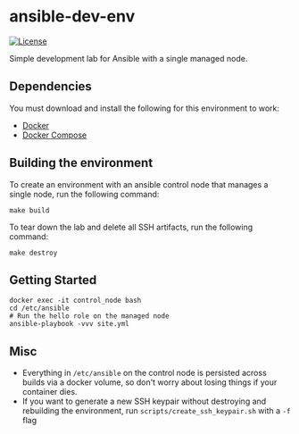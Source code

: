 # ansible-dev-env
[![License](http://img.shields.io/:license-mit-blue.svg)](https://github.com/l50/ansible_dev_env/blob/main/LICENSE)

Simple development lab for Ansible with a single managed node.

## Dependencies
You must download and install the following for this environment to work:
* [Docker](https://docs.docker.com/install/)
* [Docker Compose](https://docs.docker.com/compose/install/)

## Building the environment
To create an environment with an ansible control node that manages a single node, run the following command:
```
make build
```

To tear down the lab and delete all SSH artifacts, run the following command:
```
make destroy
```

## Getting Started
```
docker exec -it control_node bash
cd /etc/ansible
# Run the hello role on the managed node
ansible-playbook -vvv site.yml
```

## Misc
- Everything in `/etc/ansible` on the control node is persisted across builds via a docker volume, so don't worry about losing things if your container dies.
- If you want to generate a new SSH keypair without destroying and rebuilding the environment, run `scripts/create_ssh_keypair.sh` with a `-f` flag